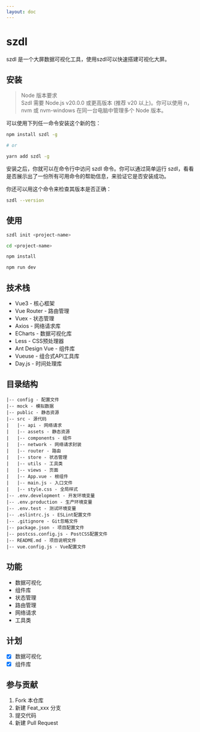 ```yaml
---
layout: doc
---
```


# szdl
szdl 是一个大屏数据可视化工具，使用szdl可以快速搭建可视化大屏。

## 安装
> Node 版本要求  
> Szdl 需要 Node.js v20.0.0 或更高版本 (推荐 v20 以上)。你可以使用 n，nvm 或 nvm-windows 在同一台电脑中管理多个 Node 版本。

可以使用下列任一命令安装这个新的包：
```bash
npm install szdl -g

# or 

yarn add szdl -g
```
安装之后，你就可以在命令行中访问 szdl 命令。你可以通过简单运行 szdl，看看是否展示出了一份所有可用命令的帮助信息，来验证它是否安装成功。

你还可以用这个命令来检查其版本是否正确：
```bash
szdl --version
```

## 使用
```bash
szdl init <project-name>

cd <project-name>

npm install

npm run dev
```

## 技术栈
- Vue3 - 核心框架
- Vue Router - 路由管理
- Vuex - 状态管理
- Axios - 网络请求库
- ECharts - 数据可视化库
- Less - CSS预处理器
- Ant Design Vue - 组件库
- Vueuse - 组合式API工具库
- Day.js - 时间处理库

## 目录结构
```
|-- config - 配置文件
|-- mock - 模拟数据
|-- public - 静态资源
|-- src - 源代码
|   |-- api - 网络请求
|   |-- assets - 静态资源
|   |-- components - 组件
|   |-- network - 网络请求封装
|   |-- router - 路由
|   |-- store - 状态管理
|   |-- utils - 工具类
|   |-- views - 页面
|   |-- App.vue - 根组件
|   |-- main.js - 入口文件
|   |-- style.css - 全局样式
|-- .env.development - 开发环境变量
|-- .env.production - 生产环境变量
|-- .env.test - 测试环境变量
|-- .eslintrc.js - ESLint配置文件
|-- .gitignore - Git忽略文件
|-- package.json - 项目配置文件
|-- postcss.config.js - PostCSS配置文件
|-- README.md - 项目说明文件
|-- vue.config.js - Vue配置文件
```

## 功能
- 数据可视化
- 组件库
- 状态管理
- 路由管理
- 网络请求
- 工具类

## 计划
- [x] 数据可视化
- [x] 组件库

## 参与贡献
1. Fork 本仓库
2. 新建 Feat_xxx 分支
3. 提交代码
4. 新建 Pull Request
